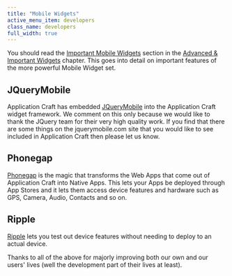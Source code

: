 ```yaml
---
title: "Mobile Widgets"
active_menu_item: developers
class_name: developers
full_width: true
---
```



You should read the [Important Mobile Widgets](/developers/user-guide/product-guide/advanced-important-widgets/important-mobile-widgets/) section in the [Advanced & Important Widgets](/developers/user-guide/product-guide/advanced-important-widgets/) chapter. This goes into detail on important features of the more powerful Mobile Widget set.

## JQueryMobile

Application Craft has embedded [JQueryMobile](http://jquerymobile.com) into the Application Craft widget framework. We comment on this only because we would like to thank the JQuery team for their very high quality work. If you find that there are some things on the jquerymobile.com site that you would like to see included in Application Craft then please let us know.

## Phonegap

[Phonegap](http://www.phonegap.com) is the magic that transforms the Web Apps that come out of Application Craft into Native Apps. This lets your Apps be deployed through App Stores and it lets them access device features and hardware such as GPS, Camera, Audio, Contacts and so on.

## Ripple

[Ripple](https://bdsc.webapps.blackberry.com/html5/download) lets you test out device features without needing to deploy to an actual device.

Thanks to all of the above for majorly improving both our own and our users' lives (well the development part of their lives at least).

